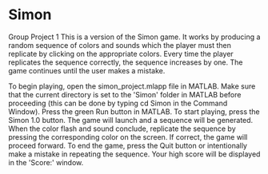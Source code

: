 # Simon
 Group Project 1
This is a version of the Simon game. It works by producing a random sequence of colors and sounds which the player must then replicate by clicking on the appropriate colors. Every time the player replicates the sequence correctly, the sequence increases by one. The game continues until the user makes a mistake.

To begin playing, open the simon_project.mlapp file in MATLAB. Make sure that the current directory is set to the 'Simon' folder in MATLAB before proceeding (this can be done by typing cd Simon in the Command Window). Press the green Run button in MATLAB. To start playing, press the Simon 1.0 button. The game will launch and a sequence will be generated. When the color flash and sound conclude, replicate the sequence by pressing the corresponding color on the screen. If correct, the game will proceed forward.
To end the game, press the Quit button or intentionally make a mistake in repeating the sequence. Your high score will be displayed in the 'Score:' window.
